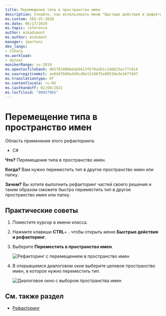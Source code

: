 ```yaml
---
title: Перемещение типа в пространство имен
description: Узнайте, как использовать меню "Быстрые действия и рефакторинг" для перемещения пространства имен в другое пространство имен или папку.
ms.custom: SEO-VS-2020
ms.date: 06/17/2019
ms.topic: reference
author: mikadumont
ms.author: midumont
manager: jmartens
dev_langs:
- CSharp
ms.workload:
- dotnet
monikerRange: vs-2019
ms.openlocfilehash: d6578100bbdab9413fb70a561c146823ac77c914
ms.sourcegitcommit: ae6d47b09a439cd0e13180f5e89510e3e347fd47
ms.translationtype: HT
ms.contentlocale: ru-RU
ms.lasthandoff: 02/08/2021
ms.locfileid: "99927965"
---
```

# <a name="move-type-to-namespace"></a>Перемещение типа в пространство имен

Область применения этого рефакторинга:

- C#

**Что?** Перемещение типа в пространство имен.

**Когда?** Вам нужно переместить тип в другое пространство имен или папку. 

**Зачем?** Вы хотите выполнить рефакторинг частей своего решения и таким образом сможете быстро переместить тип в другое пространство имен или папку. 

## <a name="how-to"></a>Практические советы

1. Поместите курсор в имени класса.
2. Нажмите клавиши **CTRL**+ **.** чтобы открыть меню **Быстрые действия и рефакторинг**.
3. Выберите **Переместить в пространство имен**.

   ![Рефакторинг с перемещением в пространство имен](media/move-to-namespace.png)

4. В открывшемся диалоговом окне выберите целевое пространство имен, в которое нужно переместить тип. 

   ![Диалоговое окно с выбором пространства имен](media/select-target-namespace.png)

## <a name="see-also"></a>См. также раздел

- [Рефакторинг](../refactoring-in-visual-studio.md)
